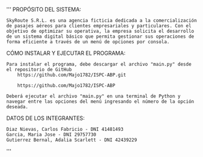''' 
PROPÓSITO DEL SISTEMA:

    SkyRoute S.R.L. es una agencia ficticia dedicada a la comercialización de pasajes aéreos para clientes empresariales y particulares. Con el objetivo de optimizar su operativa, la empresa solicita el desarrollo de un sistema digital básico que permita gestionar sus operaciones de forma eficiente a través de un menú de opciones por consola.


CÓMO INSTALAR Y EJECUTAR EL PROGRAMA:

    Para instalar el programa, debe descargar el archivo "main.py" desde el repositorio de GitHub 
        https://github.com/Majo1782/ISPC-ABP.git  
        
        https://github.com/Majo1782/ISPC-ABP

    Deberá ejecutar el archivo "main.py" en una terminal de Python y navegar entre las opciones del menú ingresando el número de la opción deseada.


DATOS DE LOS INTEGRANTES:

    Diaz Nievas, Carlos Fabricio - DNI 41481493
    Garcia, Maria Jose - DNI 29757730
    Gutierrez Bernal, Adalia Scarlett - DNI 42439229



'''




